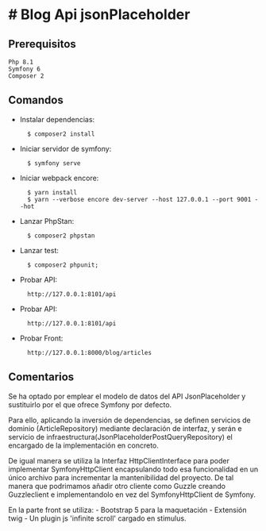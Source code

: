 # # Blog Api jsonPlaceholder

## Prerequisitos
    Php 8.1
    Symfony 6
    Composer 2

## Comandos

- Instalar dependencias:

        $ composer2 install

- Iniciar servidor de symfony:

        $ symfony serve

- Iniciar webpack encore:

        $ yarn install
        $ yarn --verbose encore dev-server --host 127.0.0.1 --port 9001 --hot

- Lanzar PhpStan:
    
        $ composer2 phpstan

- Lanzar test:
    
        $ composer2 phpunit;

- Probar API:

        http://127.0.0.1:8101/api

- Probar API:

        http://127.0.0.1:8101/api

- Probar Front:

        http://127.0.0.1:8000/blog/articles

## Comentarios

Se ha optado por emplear el modelo de datos del API JsonPlaceholder y sustituirlo por el que ofrece Symfony por defecto.

Para ello, aplicando la inversión de dependencias, se definen servicios de dominio (ArticleRepository) mediante declaración de interfaz,
y serán e servicio de infraestructura(JsonPlaceholderPostQueryRepository) el encargado de la implementación en concreto.

De igual manera se utiliza la Interfaz HttpClientInterface para poder implementar SymfonyHttpClient encapsulando todo esa funcionalidad en un único archivo para incrementar la mantenibilidad del proyecto.
De tal manera que podrimamos añadir otro cliente como Guzzle creando Guzzleclient e implementandolo en vez del SymfonyHttpClient de Symfony.

En la parte front se utiliza: 
    - Bootstrap 5 para la maquetación
    - Extensión twig
    - Un plugin js 'infinite scroll' cargado en stimulus.